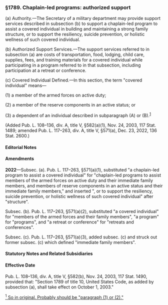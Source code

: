 ### §1789. Chaplain-led programs: authorized support ###

(a) Authority.—The Secretary of a military department may provide support services described in subsection (b) to support a chaplain-led program to assist a covered individual in building and maintaining a strong family structure, or to support the resiliency, suicide prevention, or holistic wellness of such covered individual.

(b) Authorized Support Services.—The support services referred to in subsection (a) are costs of transportation, food, lodging, child care, supplies, fees, and training materials for a covered individual while participating in a program referred to in that subsection, including participation at a retreat or conference.

(c) Covered Individual Defined.—In this section, the term "covered individual" means—

(1) a member of the armed forces on active duty;

(2) a member of the reserve components in an active status; or

(3) a dependent of an individual described in subparagraph (A) or (B).<sup><a href="#1789_1_target" name="1789_1">1</a></sup>

(Added Pub. L. 108–136, div. A, title V, §582(a)(1), Nov. 24, 2003, 117 Stat. 1489; amended Pub. L. 117–263, div. A, title V, §571(a), Dec. 23, 2022, 136 Stat. 2600.)

#### **Editorial Notes** ####

#### Amendments ####

**2022**—Subsec. (a). Pub. L. 117–263, §571(a)(1), substituted "a chaplain-led program to assist a covered individual" for "chaplain-led programs to assist members of the armed forces on active duty and their immediate family members, and members of reserve components in an active status and their immediate family members," and inserted ", or to support the resiliency, suicide prevention, or holistic wellness of such covered individual" after "structure".

Subsec. (b). Pub. L. 117–263, §571(a)(2), substituted "a covered individual" for "members of the armed forces and their family members", "a program" for "programs", and "a retreat or conference" for "retreats and conferences".

Subsec. (c). Pub. L. 117–263, §571(a)(3), added subsec. (c) and struck out former subsec. (c) which defined "immediate family members".

#### **Statutory Notes and Related Subsidiaries** ####

#### Effective Date ####

Pub. L. 108–136, div. A, title V, §582(b), Nov. 24, 2003, 117 Stat. 1490, provided that: "Section 1789 of title 10, United States Code, as added by subsection (a), shall take effect on October 1, 2003."

[<sup>1</sup> So in original. Probably should be "paragraph (1) or (2)."](#1789_1)